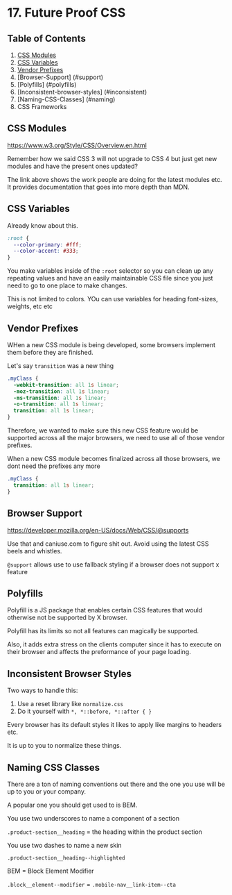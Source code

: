 # 17. Future Proof CSS

## Table of Contents

1. [CSS Modules](#css-modules)
2. [CSS Variables](#css-variables)
3. [Vendor Prefixes](#prefixes)
4. [Browser-Support] (#support)
5. [Polyfills] (#polyfills)
6. [Inconsistent-browser-styles] (#inconsistent)
7. [Naming-CSS-Classes] (#naming)
8. CSS Frameworks

<div id="css-modules"></div>

## CSS Modules

https://www.w3.org/Style/CSS/Overview.en.html

Remember how we said CSS 3 will not upgrade to CSS 4 but just get new modules and have the present ones updated?

The link above shows the work people are doing for the latest modules etc. It provides documentation that goes into more depth than MDN.

<div id="css-variables"></div>

## CSS Variables

Already know about this.

```css
:root {
  --color-primary: #fff;
  --color-accent: #333;
}
```

You make variables inside of the `:root` selector so you can clean up any repeating values and have an easily maintainable CSS file since you just need to go to one place to make changes.

This is not limited to colors. YOu can use variables for heading font-sizes, weights, etc etc

<div id="prefixes"></div>

## Vendor Prefixes

WHen a new CSS module is being developed, some browsers implement them before they are finished.

Let's say `transition` was a new thing

```css
.myClass {
  -webkit-transition: all 1s linear;
  -moz-transition: all 1s linear;
  -ms-transition: all 1s linear;
  -o-transition: all 1s linear;
  transition: all 1s linear;
}
```

Therefore, we wanted to make sure this new CSS feature would be supported across all the major browsers, we need to use all of those vendor prefixes.

When a new CSS module becomes finalized across all those browsers, we dont need the prefixes any more

```css
.myClass {
  transition: all 1s linear;
}
```

<div id="support"></div>

## Browser Support

https://developer.mozilla.org/en-US/docs/Web/CSS/@supports

Use that and caniuse.com to figure shit out. Avoid using the latest CSS beels and whistles.

`@support` allows use to use fallback styling if a browser does not support x feature

<div id="polyfills"></div>

## Polyfills

Polyfill is a JS package that enables certain CSS features that would otherwise not be supported by X browser.

Polyfill has its limits so not all features can magically be supported.

Also, it adds extra stress on the clients computer since it has to execute on their browser and affects the preformance of your page loading.

<div id="inconsistent"></div>

## Inconsistent Browser Styles

Two ways to handle this:

1. Use a reset library like `normalize.css`
2. Do it yourself with `*, *::before, *::after { }`

Every browser has its default styles it likes to apply like margins to headers etc.

It is up to you to normalize these things.

<div id="naming"></div>

## Naming CSS Classes

There are a ton of naming conventions out there and the one you use will be up to you or your company.

A popular one you should get used to is BEM.

You use two underscores to name a component of a section

`.product-section__heading` = the heading within the product section

You use two dashes to name a new skin

`.product-section__heading--highlighted`

BEM = Block Element Modifier

`.block__element--modifier` = `.mobile-nav__link-item--cta`
